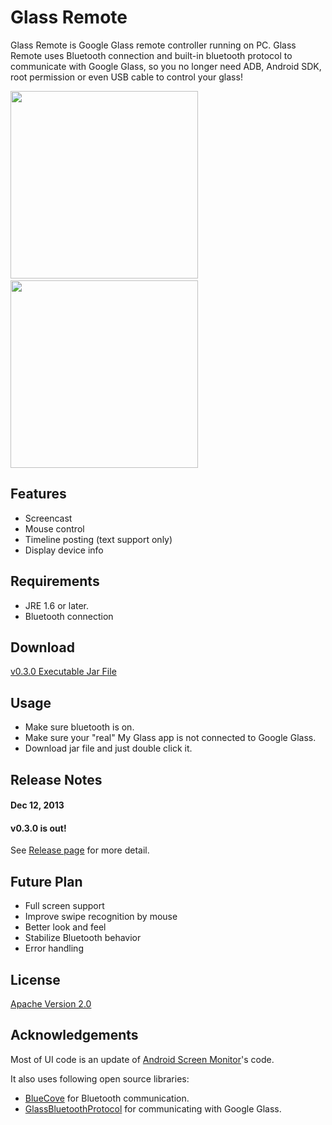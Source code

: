 Glass Remote
=======

Glass Remote is Google Glass remote controller running on PC. Glass Remote uses Bluetooth connection and built-in bluetooth protocol to communicate with Google Glass, so you no longer need ADB, Android SDK, root permission or even USB cable to control your glass!

<img src="http://thorikawa.github.io/GlassRemote/img/screenshot1.png" width="300" />&nbsp;&nbsp;&nbsp;&nbsp;<img src="http://thorikawa.github.io/GlassRemote/img/screenshot2.png" width="300" />

## Features
* Screencast
* Mouse control
* Timeline posting (text support only)
* Display device info

## Requirements
* JRE 1.6 or later.
* Bluetooth connection

## Download
[v0.3.0 Executable Jar File](https://github.com/thorikawa/GlassRemote/releases/download/v0.3.0/myglazz-awt-0.3.0.jar)

## Usage

* Make sure bluetooth is on.
* Make sure your "real" My Glass app is not connected to Google Glass.
* Download jar file and just double click it.

## Release Notes

#### Dec 12, 2013
#### v0.3.0 is out!

See [Release page](https://github.com/thorikawa/GlassRemote/releases) for more detail.

## Future Plan
* Full screen support
* Improve swipe recognition by mouse
* Better look and feel
* Stabilize Bluetooth behavior
* Error handling

## License

[Apache Version 2.0](http://www.apache.org/licenses/LICENSE-2.0.html)

## Acknowledgements

Most of UI code is an update of [Android Screen Monitor](https://github.com/adakoda/android-screen-monitor)'s code.

It also uses following open source libraries:

* [BlueCove](http://bluecove.org/) for Bluetooth communication.
* [GlassBluetoothProtocol](https://github.com/thorikawa/GlassBluetoothProtocol) for communicating with Google Glass.
